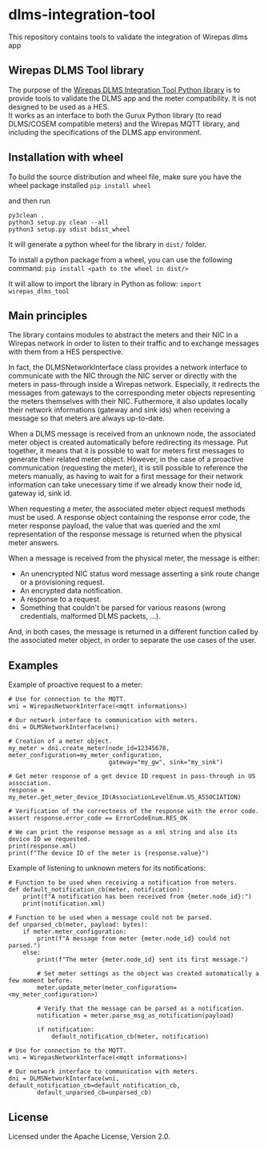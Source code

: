 # dlms-integration-tool
This repository contains tools to validate the integration of Wirepas dlms app


## Wirepas DLMS Tool library

The purpose of the [Wirepas DLMS Integration Tool Python library](./wirepas_dlms_tool/) is to provide tools to validate the DLMS app and the meter compatibility. It is not designed to be used as a HES.<br>
It works as an interface to both the Gurux Python library (to read DLMS/COSEM compatible meters) and the Wirepas MQTT library, and including the specifications of the DLMS app environment.


## Installation with wheel

To build the source distribution and wheel file, make sure you have the wheel package installed
`pip install wheel`

and then run
```
py3clean .
python3 setup.py clean --all
python3 setup.py sdist bdist_wheel
```

It will generate a python wheel for the library in `dist/` folder.

To install a python package from a wheel, you can use the following command:
`pip install <path to the wheel in dist/>`

It will allow to import the library in Python as follow:
`import wirepas_dlms_tool`


## Main principles

The library contains modules to abstract the meters and their NIC in a Wirepas network in order to listen to their traffic and to exchange messages with them from a HES perspective.

In fact, the DLMSNetworkInterface class provides a network interface to communicate with the NIC through the NIC server or directly with the meters in pass-through inside a Wirepas network.
Especially, it redirects the messages from gateways to the corresponding meter objects representing the meters themselves with their NIC.
Futhermore, it also updates locally their network informations (gateway and sink ids) when receiving a message so that meters are always up-to-date.

When a DLMS message is received from an unknown node, the associated meter object is created automatically before redirecting its message.
Put together, it means that it is possible to wait for meters first messages to generate their related meter object.
However, in the case of a proactive communication (requesting the meter), it is still possible to reference the meters manually, as having to wait for a first message for their network information can take unecessary time if we already know their node id, gateway id, sink id.

When requesting a meter, the associated meter object request methods must be used. A response object containing the response error code, the meter response payload, the value that was queried and the xml representation of the response message is returned when the physical meter answers.


When a message is received from the physical meter, the message is either:
* An unencrypted NIC status word message asserting a sink route change or a provisioning request.
* An encrypted data notification.
* A response to a request.
* Something that couldn't be parsed for various reasons (wrong credentials, malformed DLMS packets, ...).

And, in both cases, the message is returned in a different function called by the associated meter object, in order to separate the use cases of the user.


## Examples

Example of proactive request to a meter:
```
# Use for connection to the MQTT.
wni = WirepasNetworkInterface(<mqtt informations>)

# Our network interface to communication with meters.
dni = DLMSNetworkInterface(wni)

# Creation of a meter object.
my_meter = dni.create_meter(node_id=12345678, meter_configuration=my_meter_configuration,
                            gateway="my_gw", sink="my_sink")

# Get meter response of a get device ID request in pass-through in US association.
response = my_meter.get_meter_device_ID(AssociationLevelEnum.US_ASSOCIATION)

# Verification of the correctness of the response with the error code.
assert response.error_code == ErrorCodeEnum.RES_OK

# We can print the response message as a xml string and also its device ID we requested.
print(response.xml)
print(f"The device ID of the meter is {response.value}")
```

Example of listening to unknown meters for its notifications:
```
# Function to be used when receiving a notification from meters.
def default_notification_cb(meter, notification):
    print(f"A notification has been received from {meter.node_id}:")
    print(notification.xml)

# Function to be used when a message could not be parsed.
def unparsed_cb(meter, payload: bytes):
    if meter.meter_configuration:
        print(f"A message from meter {meter.node_id} could not parsed.")
    else:
        print(f"The meter {meter.node_id} sent its first message.")

        # Set meter settings as the object was created automatically a few moment before.
        meter.update_meter(meter_configuration=<my_meter_configuration>)

        # Verify that the message can be parsed as a notification.
        notification = meter.parse_msg_as_notification(payload)

        if notification:
            default_notification_cb(meter, notification)

# Use for connection to the MQTT.
wni = WirepasNetworkInterface(<mqtt informations>)

# Our network interface to communication with meters.
dni = DLMSNetworkInterface(wni, default_notification_cb=default_notification_cb,
        default_unparsed_cb=unparsed_cb)
```


License
-------

Licensed under the Apache License, Version 2.0.
